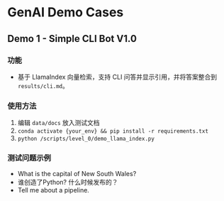 # GenAI Demo Cases

## Demo 1 - Simple CLI Bot V1.0

### 功能
- 基于 LlamaIndex 向量检索，支持 CLI 问答并显示引用，并将答案整合到 `results/cli.md`。

### 使用方法
  1. 编辑 `data/docs` 放入测试文档  
  2. `conda activate {your_env} && pip install -r requirements.txt`  
  3. `python /scripts/level_0/demo_llama_index.py`

### 测试问题示例
  - What is the capital of New South Wales?
  - 谁创造了Python? 什么时候发布的？
  - Tell me about a pipeline.
